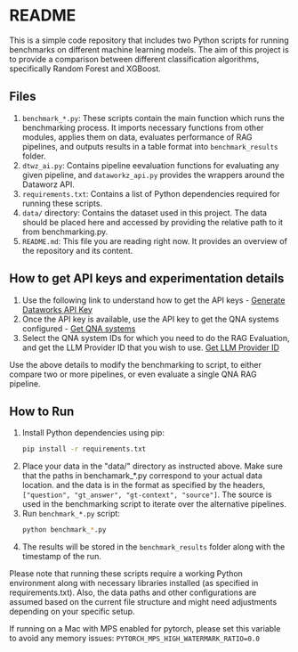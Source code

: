 # README

This is a simple code repository that includes two Python scripts for running benchmarks on different machine learning models. The aim of this project is to provide a comparison between different classification algorithms, specifically Random Forest and XGBoost.

## Files

1. `benchmark_*.py`: These scripts contain the main function which runs the benchmarking process. It imports necessary functions from other modules, applies them on data, evaluates performance of RAG pipelines, and outputs results in a table format into `benchmark_results` folder.
2. `dtwz_ai.py`: Contains pipeline eevaluation functions  for evaluating any given pipeline, and `dataworkz_api.py` provides the wrappers around the Dataworz API.
3. `requirements.txt`: Contains a list of Python dependencies required for running these scripts.
4. `data/` directory: Contains the dataset used in this project. The data should be placed here and accessed by providing the relative path to it from benchmarking.py. 
5. `README.md`: This file you are reading right now. It provides an overview of the repository and its content.

## How to get API keys and experimentation details 
1. Use the following link to understand how to get the API keys - [Generate Dataworks API Key](https://docs.dataworkz.com/product-docs/api/generate-api-key-in-dataworkz)
2. Once the API key is available, use the API key to get the QNA systems configured - [Get QNA systems](https://docs.dataworkz.com/product-docs/api#qna-v1-systems)
3. Select the QNA system IDs for which you need to do the RAG Evaluation, and get the LLM Provider ID that you wish to use. [Get LLM Provider ID](https://docs.dataworkz.com/product-docs/api#qna-v1-systems-systemid-llm-providers)

Use the above details to modify the benchmarking to script, to either compare two or more pipelines, or even evaluate a single QNA RAG pipeline. 

## How to Run

1. Install Python dependencies using pip: 
   ```bash
   pip install -r requirements.txt
   ```
2. Place your data in the "data/" directory as instructed above. Make sure that the paths in benchamark_*.py correspond to your actual data location. and the data is in the format as specified by the headers, `["question", "gt_answer", "gt-context", "source"]`. The source is used in the benchmarking script to iterate over the alternative pipelines.
3. Run `benchmark_*.py` script:
    ```bash
    python benchmark_*.py
    ```
4. The results will be stored in the `benchmark_results` folder along with the timestamp of the run. 


Please note that running these scripts require a working Python environment along with necessary libraries installed (as specified in requirements.txt). Also, the data paths and other configurations are assumed based on the current file structure and might need adjustments depending on your specific setup.

If running on a Mac with MPS enabled for pytorch, please set this variable to avoid any memory issues: ```PYTORCH_MPS_HIGH_WATERMARK_RATIO=0.0```
